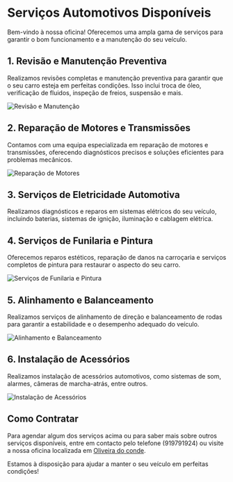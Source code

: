 # Serviços Automotivos Disponíveis

Bem-vindo à nossa oficina! Oferecemos uma ampla gama de serviços para garantir o bom funcionamento e a manutenção do seu veículo.

## 1. Revisão e Manutenção Preventiva

Realizamos revisões completas e manutenção preventiva para garantir que o seu carro esteja em perfeitas condições. Isso inclui troca de óleo, verificação de fluidos, inspeção de freios, suspensão e mais.

![Revisão e Manutenção](https://nihontech.com.br/wp-content/uploads/2022/04/entenda-a-importancia-da-manutencao-preventiva.jpg)

## 2. Reparação de Motores e Transmissões

Contamos com uma equipa especializada em reparação de motores e transmissões, oferecendo diagnósticos precisos e soluções eficientes para problemas mecânicos.

![Reparação de Motores](https://www.boxideal.pt/wp-content/uploads/2014/08/motor-2.jpg)


## 3. Serviços de Eletricidade Automotiva

Realizamos diagnósticos e reparos em sistemas elétricos do seu veículo, incluindo baterias, sistemas de ignição, iluminação e cablagem elétrica.



## 4. Serviços de Funilaria e Pintura

Oferecemos reparos estéticos, reparação de danos na carroçaria e serviços completos de pintura para restaurar o aspecto do seu carro.

![Serviços de Funilaria e Pintura](https://novonegocio.com.br/wp-content/uploads/2012/01/como_montar_uma_funilaria_e_pintura.jpg)


## 5. Alinhamento e Balanceamento

Realizamos serviços de alinhamento de direção e balanceamento de rodas para garantir a estabilidade e o desempenho adequado do veículo.

![Alinhamento e Balanceamento](URL_DA_IMAGEM_ELETRICIDADE)


## 6. Instalação de Acessórios

Realizamos instalação de acessórios automotivos, como sistemas de som, alarmes, câmeras de marcha-atrás, entre outros.

![Instalação de Acessórios](https://griffepneus.com.br/website2021/wp-content/uploads/2022/02/alinhamento-e-balanceamento-07-e1645298890680.jpg)


## Como Contratar

Para agendar algum dos serviços acima ou para saber mais sobre outros serviços disponíveis, entre em contacto pelo telefone (919791924) ou visite a nossa oficina localizada em [Oliveira do conde](#).

Estamos à disposição para ajudar a manter o seu veículo em perfeitas condições!


